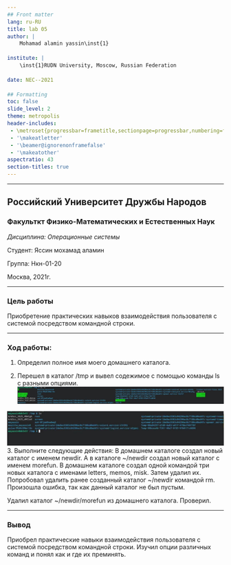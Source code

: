 ```yaml
---
## Front matter
lang: ru-RU
title: lab 05
author: |
	Mohamad alamin yassin\inst{1}
	
institute: |
	\inst{1}RUDN University, Moscow, Russian Federation
	
date: NEC--2021

## Formatting
toc: false
slide_level: 2
theme: metropolis
header-includes: 
 - \metroset{progressbar=frametitle,sectionpage=progressbar,numbering=fraction}
 - '\makeatletter'
 - '\beamer@ignorenonframefalse'
 - '\makeatother'
aspectratio: 43
section-titles: true
---
```


----

## Российский Университет Дружбы Народов

### Факульткт Физико-Математических и Естественных Наук

*Дисциплина: Операционные системы*

Студент: Яссин мохамад аламин

Группа: Нкн-01-20

Москва, 2021г.

----

### Цель работы

Приобретение практических навыков взаимодействия пользователя с системой посредством командной строки.

----

### Ход работы:

1. Определил полное имя моего домашнего каталога.
   
2. Перешел в каталог /tmp и вывел содежимое с помощью команды ls с разными опциями.
![first image](https://github.com/Strikoder/OS/blob/main/lab%2005/report/img/5.3.JPG?raw=true)

![second image](https://raw.githubusercontent.com/Strikoder/OS/main/lab%2005/report/img/5.2.JPG)
3.	Выполните следующие действия: В домашнем каталоге создал новый каталог с именем newdir. А в каталоге ~/newdir создал новый каталог с именем morefun. В домашнем каталоге создал одной командой три новых каталога с именами letters, memos, misk. Затем удалил их. Попробовал удалить ранее созданный каталог ~/newdir командой rm. Произошла ошибка, так как данный каталог не был пустым.

Удалил каталог ~/newdir/morefun из домашнего каталога. Проверил.

---

### Вывод
Приобрел практические навыки взаимодействия пользователя с системой посредством командной строки. Изучил опции различных команд и понял как и где их преминять.